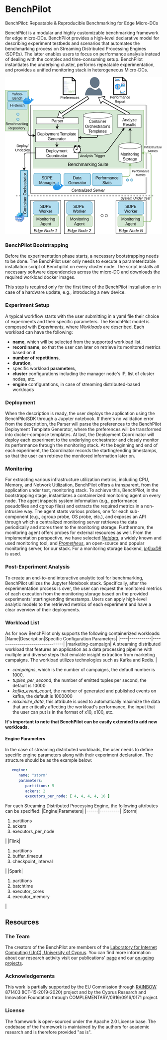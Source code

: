 # <strong>BenchPilot</strong>
BenchPilot: Repeatable & Reproducible Benchmarking for Edge Micro-DCs

BenchPilot is a modular and highly customizable benchmarking framework for edge micro-DCs. 
BenchPilot provides a high-level declarative model for describing experiment testbeds and scenarios that automates the benchmarking process on Streaming Distributed Processing Engines (SDPEs). The latter enables users to focus on performance analysis instead of dealing with the complex and time-consuming setup. BenchPilot instantiates the underlying cluster, performs repeatable experimentation, and provides a unified monitoring stack in heterogeneous Micro-DCs. 

![image](./BenchPilot_architecture.png)

### <strong>BenchPilot Bootstrapping</strong>
Before the experimentation phase starts, a necessary bootstrapping needs to be done. The BenchPilot user only needs to execute a parameterizable installation script of Benchpilot on every cluster node. The script installs all necessary software dependencies across the micro-DC and downloads the required workload docker images.
<!-- For the script to work properly, the user needs to provide a list of essential information about the cluster in the '/conf/bench-cluster-setup.yaml'. Specifically, it's essential to fill each node's <i>hostname</i>, which can be either the machine's IP or hostname that will be reachable from the device BenchPilot is running from, a <i>username</i>, and either an <i>ssh key path</i> or a <i>password</i>. The latter allows BenchPilot to connect and install all necessary software dependencies across the cluster. -->
This step is required only for the first time of the BenchPilot installation or in case of a hardware update, e.g., introducing a new device. 

### <strong>Experiment Setup</strong>
A typical workflow starts with the user submitting in a yaml file their choice of experiments and their specific parameters.
The BenchPilot model is composed with <i>Experiments</i>, where <i>Workloads</i> are described. Each workload can have the following:
- <strong>name</strong>, which will be selected from the supported workload list. 
- <strong>record name</strong>, so that the user can later on retrieve its monitored metrics based on it
- <strong>number of repetitions</strong>,
- <strong>duration</strong>, 
- specific workload <strong>parameters</strong>, 
- <strong>cluster</strong> configurations including the manager node's IP, list of cluster nodes, etc. 
- <strong>engine</strong> configurations, in case of streaming distributed-based workloads

### <strong>Deployment</strong>
When the description is ready, the user deploys the application using the BenchPilotSDK through a Jupyter notebook.
If there's no validation error from the description, the Parser will parse the preferences to the BenchPilot Deployment Template Generator, where the preferences will be transformed into docker-compose templates. At last, the Deployment Coordinator will deploy each experiment to the underlying orchestrator and closely monitor its performance through the monitoring stack. At the beginning and end of each experiment, the Coordinator records the starting/ending timestamps, so that the user can retrieve the monitored information later on.

### <strong>Monitoring</strong>
For extracting various infrastructure utilization metrics, including CPU, Memory, and Network Utilization, BenchPilot offers a transparent, from the application under test, monitoring stack. To achieve this, BenchPilot, in the bootstrapping stage, instantiates a containerized monitoring agent on every node. The agent inspects system information (e.g., performance pseudofiles and cgroup files) and extracts the required metrics in a non-intrusive way. The agent starts various probes, one for each sub-component (e.g., cgroup probe, OS probe, etc.), and exposes an API through which a centralized monitoring server retrieves the data periodically and stores them to the monitoring storage. Furthermore, the monitoring agent offers probes for external resources as well. From the implementation perspective, we have selected <i><a href="https://www.netdata.cloud/">Netdata</a></i>, a widely known and used monitoring tool, and <i><a href="https://www.prometheus.io/">Prometheus</a></i>, an open-source and popular monitoring server, for our stack. For a monitoring storage backend, <i><a href="https://www.influxdata.com/">InfluxDB</a></i> is used.

### <strong>Post-Experiment Analysis</strong>
To create an end-to-end interactive analytic tool for benchmarking, BenchPilot utilizes the Jupyter Notebook stack. Specifically, after the experimentation process is over, the user can request the monitored metrics of each execution from the monitoring storage based on the provided experiments' starting/ending timestamps. Users can apply high-level analytic models to the retrieved metrics of each experiment and have a clear overview of their deployments. <!--For the latter, BenchPilotSDK stores metrics to an in-memory data structure, namely panda's dataframe, providing exploratory analysis methods that produce plots and summary statistics. -->

### <strong>Workload List</strong>
As for now BenchPilot only supports the following containerized workloads:
|Name|Description|Specific Configuration Parameters|
|----|-----------|---------------------------------|
|marketing-campaign| A streaming distributed workload that features an application as a data processing pipeline with multiple and diverse steps that emulate insight extraction from marketing campaigns. The workload utilizes technologies such as Kafka and Redis. | <ul><li><i>campaigns</i>, which is the number of campaigns, the default number is 1000,</li> <li><i>tuples_per_second</i>, the number of emitted tuples per second, the default is 10000</li> <li><i>kafka_event_count</i>, the number of generated and published events on kafka, the default is 1000000</li> <li><i>maximize_data</i>, this attribute is used to automatically maximize the data that are critically affecting the workload's performance, the input that the user can put is in the format of x10, x100, etc.</li></ul>

<strong>It's important to note that BenchPilot can be easily extended to add new workloads.</strong>

#### <strong>Engine Parameters</strong>
In the case of streaming distributed workloads, the user needs to define specific engine parameters along with their experiment declaration. The structure should be as the example below:
````yaml
   engine:
      name: "storm"
      parameters:
         partitions: 5
         ackers: 2
         executors_per_node: [ 4, 4, 4, 4, 16 ]
````

For each Streaming Distributed Processing Engine, the following attributes can be specified:
|Engine|Parameters|
|------|----------|
|Storm|<ol><li>partitions</li><li>ackers</li><li>executors_per_node</li></ol>|
|Flink|<ol><li>partitions</li><li>buffer_timeout</li><li>checkpoint_interval</li></ol>|
|Spark|<ol><li>partitions</li><li>batchtime</li><li>executor_cores</li><li>executor_memory</li></ol>|

## <strong>Resources</strong>

### <strong>The Team</strong>
The creators of the BenchPilot are members of the [Laboratory for Internet Computing (LInC), University of Cyprus](http://linc.ucy.ac.cy/).
You can find more information about our research activity visit our publications' [page](http://linc.ucy.ac.cy/index.php?id=12) and our [on-going projects](http://linc.ucy.ac.cy/index.php?id=13).


### <strong>Acknowledgements</strong>
This work is partially supported by the EU Commission through [RAINBOW](https://rainbow-h2020.eu/)  871403 (ICT-15-2019-2020) project 
and by the Cyprus Research and Innovation Foundation through COMPLEMENTARY/0916/0916/0171 project.

### <strong>License</strong>
The framework is open-sourced under the Apache 2.0 License base. The codebase of the framework is maintained by the authors for academic research and is therefore provided "as is".
